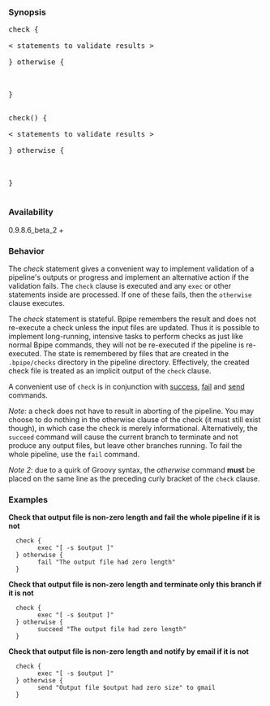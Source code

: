 ### Synopsis ###
<pre>
check {<br>
< statements to validate results ><br>
} otherwise {<br>
<statements to execute on failure ><br>
}<br>
</pre>

<pre>
check(<check name>) {<br>
< statements to validate results ><br>
} otherwise {<br>
<statements to execute on failure ><br>
}<br>
</pre>

### Availability ###

0.9.8.6\_beta\_2 +

### Behavior ###
The _check_ statement gives a convenient way to implement validation of a pipeline's outputs or progress and implement an alternative action if the validation fails. The `check` clause is executed and any `exec` or other statements inside are processed. If one of these fails, then the `otherwise` clause executes.

The _check_ statement is stateful. Bpipe remembers the result and does not re-execute a check unless the input files are updated. Thus it is possible to implement long-running, intensive tasks to perform checks as just like normal Bpipe commands, they will not be re-executed if the pipeline is re-executed. The state is remembered by files that are created in the `.bpipe/checks` directory in the pipeline directory. Effectively, the created check file is treated as an implicit output of the `check` clause.

A convenient use of `check` is in conjunction with [success](Success.md), [fail](Fail.md) and [send](Send.md) commands.

_Note_:  a check does not have to result in aborting of the pipeline.  You may choose to do nothing in the otherwise clause of the check (it must still exist though), in which case the check is merely informational. Alternatively, the `succeed` command will cause the current branch to terminate and not produce any output files, but leave other branches running. To fail the whole pipeline, use the `fail` command.

_Note 2_: due to a quirk of Groovy syntax, the _otherwise_ command **must** be placed on the same line as the preceding curly bracket of the `check` clause.

### Examples ###

**Check that output file is non-zero length and fail the whole pipeline if it is not**
```
  check {
        exec "[ -s $output ]"
  } otherwise {
        fail "The output file had zero length"
  }
```

**Check that output file is non-zero length and terminate only this branch if it is not**
```
  check {
        exec "[ -s $output ]"
  } otherwise {
        succeed "The output file had zero length"
  }
```

**Check that output file is non-zero length and notify by email if it is not**
```
  check {
        exec "[ -s $output ]"
  } otherwise {
        send "Output file $output had zero size" to gmail
  }
```